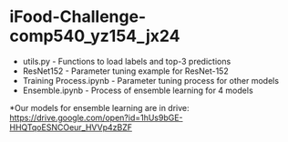 # iFood-Challenge-comp540_yz154_jx24
* utils.py - Functions to load labels and top-3 predictions
* ResNet152 - Parameter tuning example for ResNet-152
* Training Process.ipynb - Parameter tuning process for other models
* Ensemble.ipynb - Process of ensemble learning for 4 models

*Our models for ensemble learning are in drive: https://drive.google.com/open?id=1hUs9bGE-HHQTqoESNCOeur_HVVp4zBZF
